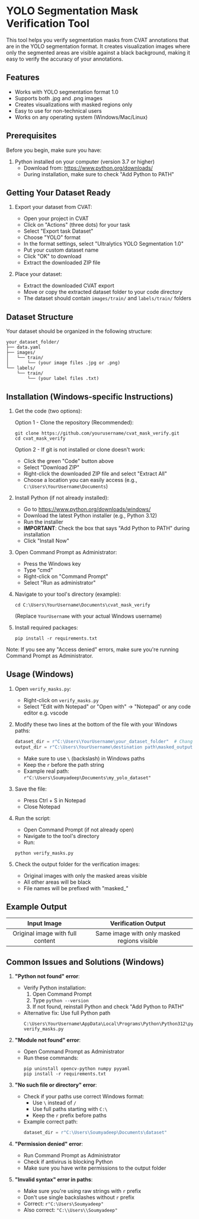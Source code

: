# YOLO Segmentation Mask Verification Tool

This tool helps you verify segmentation masks from CVAT annotations that are in the YOLO segmentation format. It creates visualization images where only the segmented areas are visible against a black background, making it easy to verify the accuracy of your annotations.


## Features

- Works with YOLO segmentation format 1.0
- Supports both .jpg and .png images
- Creates visualizations with masked regions only
- Easy to use for non-technical users
- Works on any operating system (Windows/Mac/Linux)

## Prerequisites

Before you begin, make sure you have:

1. Python installed on your computer (version 3.7 or higher)
   - Download from: https://www.python.org/downloads/
   - During installation, make sure to check "Add Python to PATH"

## Getting Your Dataset Ready

1. Export your dataset from CVAT:
   - Open your project in CVAT
   - Click on "Actions" (three dots) for your task
   - Select "Export task Dataset"
   - Choose "YOLO" format
   - In the format settings, select "Ultralytics YOLO Segmentation 1.0"
   - Put your custom dataset name
   - Click "OK" to download
   - Extract the downloaded ZIP file

2. Place your dataset:
   - Extract the downloaded CVAT export
   - Move or copy the extracted dataset folder to your code directory
   - The dataset should contain `images/train/` and `labels/train/` folders


## Dataset Structure

Your dataset should be organized in the following structure:
```
your_dataset_folder/
├── data.yaml
├── images/
│   └── train/
│       └── (your image files .jpg or .png)
└── labels/
    └── train/
        └── (your label files .txt)
```

## Installation (Windows-specific Instructions)

1. Get the code (two options):

   Option 1 - Clone the repository (Recommended):
   ```
   git clone https://github.com/yourusername/cvat_mask_verify.git
   cd cvat_mask_verify
   ```

   Option 2 - If git is not installed or clone doesn't work:
   - Click the green "Code" button above
   - Select "Download ZIP"
   - Right-click the downloaded ZIP file and select "Extract All"
   - Choose a location you can easily access (e.g., `C:\Users\YourUsername\Documents`)

2. Install Python (if not already installed):
   - Go to https://www.python.org/downloads/windows/
   - Download the latest Python installer (e.g., Python 3.12)
   - Run the installer
   - **IMPORTANT**: Check the box that says "Add Python to PATH" during installation
   - Click "Install Now"

3. Open Command Prompt as Administrator:
   - Press the Windows key
   - Type "cmd"
   - Right-click on "Command Prompt"
   - Select "Run as administrator"

4. Navigate to your tool's directory (example):
   ```
   cd C:\Users\YourUsername\Documents\cvat_mask_verify
   ```
   (Replace `YourUsername` with your actual Windows username)

5. Install required packages:
   ```
   pip install -r requirements.txt
   ```

Note: If you see any "Access denied" errors, make sure you're running Command Prompt as Administrator.

## Usage (Windows)

1. Open `verify_masks.py`:
   - Right-click on `verify_masks.py`
   - Select "Edit with Notepad" or "Open with" → "Notepad" or any code editor e.g. vscode

2. Modify these two lines at the bottom of the file with your Windows paths:
   ```python
   dataset_dir = r"C:\Users\YourUsername\your_dataset_folder"  # Change this
   output_dir = r"C:\Users\YourUsername\destination path\masked_output"         # Change this
   ```
   - Make sure to use `\` (backslash) in Windows paths
   - Keep the `r` before the path string
   - Example real path: `r"C:\Users\Soumyadeep\Documents\my_yolo_dataset"`

3. Save the file:
   - Press Ctrl + S in Notepad
   - Close Notepad

4. Run the script:
   - Open Command Prompt (if not already open)
   - Navigate to the tool's directory
   - Run:
   ```
   python verify_masks.py
   ```

4. Check the output folder for the verification images:
   - Original images with only the masked areas visible
   - All other areas will be black
   - File names will be prefixed with "masked_"

## Example Output

Input Image | Verification Output
:----------:|:------------------:
Original image with full content | Same image with only masked regions visible

## Common Issues and Solutions (Windows)

1. **"Python not found" error**:
   - Verify Python installation:
     1. Open Command Prompt
     2. Type `python --version`
     3. If not found, reinstall Python and check "Add Python to PATH"
   - Alternative fix: Use full Python path
     ```
     C:\Users\YourUsername\AppData\Local\Programs\Python\Python312\python.exe verify_masks.py
     ```

2. **"Module not found" error**:
   - Open Command Prompt as Administrator
   - Run these commands:
     ```
     pip uninstall opencv-python numpy pyyaml
     pip install -r requirements.txt
     ```

3. **"No such file or directory" error**:
   - Check if your paths use correct Windows format:
     - Use `\` instead of `/`
     - Use full paths starting with `C:\`
     - Keep the `r` prefix before paths
   - Example correct path:
     ```python
     dataset_dir = r"C:\Users\Soumyadeep\Documents\dataset"
     ```

4. **"Permission denied" error**:
   - Run Command Prompt as Administrator
   - Check if antivirus is blocking Python
   - Make sure you have write permissions to the output folder

5. **"Invalid syntax" error in paths**:
   - Make sure you're using raw strings with `r` prefix
   - Don't use single backslashes without `r` prefix
   - Correct: `r"C:\Users\Soumyadeep"`
   - Also correct: `"C:\\Users\\Soumyadeep"`